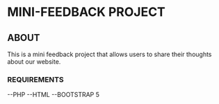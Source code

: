 # MINI-FEEDBACK PROJECT


## ABOUT
This is a mini feedback project that allows users to share their thoughts about our website.


### REQUIREMENTS
--PHP
--HTML
--BOOTSTRAP 5